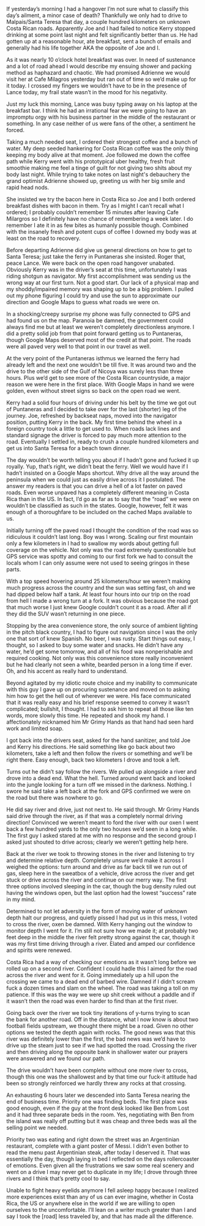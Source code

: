 If yesterday’s morning I had a hangover I’m not sure what to classify this day’s ailment, a minor case of death? Thankfully we only had to drive to Malpais/Santa Teresa that day, a couple hundred kilometers on unknown Costa Rican roads. Apparently Joe and I had failed to notice Kerry stopped drinking at some point last night and felt significantly better than us. He had gotten up at a reasonable hour, ate breakfast, sent a bunch of emails and generally had his life together AKA the opposite of Joe and I.

As it was nearly 10 o’clock hotel breakfast was over. In need of sustenance and a lot of road ahead I would describe my ensuing shower and packing method as haphazard and chaotic. We had promised Adrienne we would visit her at Cafe Milagros yesterday but ran out of time so we’d make up for it today. I crossed my fingers we wouldn’t have to be in the presence of Lance today, my frail state wasn’t in the mood for his negativity.

Just my luck this morning, Lance was busy typing away on his laptop at the breakfast bar. I think he had an irrational fear we were going to have an impromptu orgy with his business partner in the middle of the restaurant or something. In any case neither of us were fans of the other, a sentiment he forced.

Taking a much needed seat, I ordered their strongest coffee and a bunch of water. My deep seeded hankering for Costa Rican coffee was the only thing keeping my body alive at that moment. Joe followed me down the coffee path while Kerry went with his prototypical uber healthy, fresh fruit smoothie making me feel a tinge of guilt for not giving two shits about my body last night. While trying to take notes on last night's debauchery the grand optimist Adrienne showed up, greeting us with her big smile and rapid head nods.

She insisted we try the bacon here in Costa Rica so Joe and I both ordered breakfast dishes with bacon in them. Try as I might I can’t recall what I ordered; I probably couldn’t remember 15 minutes after leaving Cafe Milargros so I definitely have no chance of remembering a week later. I do remember I ate it in as few bites as humanly possible though. Combined with the insanely fresh and potent cups of coffee I downed my body was at least on the road to recovery.

Before departing Adrienne did give us general directions on how to get to Santa Teresa; just take the ferry in Puntaneras she insisted. Roger that, peace Lance. We were back on the open road hangover unabated. Obviously Kerry was in the driver’s seat at this time, unfortunately I was riding shotgun as navigator. My first accomplishment was sending us the wrong way at our first turn. Not a good start. Our lack of a physical map and my shoddy/impaired memory was shaping up to be a big problem. I pulled out my phone figuring I could try and use the sun to approximate our direction and Google Maps to guess what roads we were on.

In a shocking/creepy surprise my phone was fully connected to GPS and had found us on the map. Paranoia be damned, the government could always find me but at least we weren’t completely directionless anymore. I did a pretty solid job from that point forward getting us to Puntaneras, though Google Maps deserved most of the credit at that point. The roads were all paved very well to that point in our travel as well.

At the very point of the Puntaneras isthmus we learned the ferry had already left and the next one wouldn’t be till five. It was around two and the drive to the other side of the Gulf of Nicoya was surely less than three hours. Plus we’d get to see more of the Costa Rican countryside, a major reason we were here in the first place. With Google Maps in hand we were golden, even without street signs so back on the open road we went.

Kerry had a solid four hours of driving under his belt by the time we got out of Puntaneras and I decided to take over for the last (shorter) leg of the journey. Joe, refreshed by backseat naps, moved into the navigator position, putting Kerry in the back. My first time behind the wheel in a foreign country took a little to get used to. When roads lack lines and standard signage the driver is forced to pay much more attention to the road. Eventually I settled in, ready to crush a couple hundred kilometers and get us into Santa Teresa for a beach town dinner.

The day wouldn’t be worth telling you about if I hadn’t gone and fucked it up royally. Yup, that’s right, we didn’t beat the ferry. Well we would have if I hadn’t insisted on a Google Maps shortcut. Why drive all the way around the peninsula when we could just as easily drive across it I postulated. The answer my readers is that you can drive a hell of a lot faster on paved roads. Even worse unpaved has a completely different meaning in Costa Rica than in the US. In fact, I’d go as far as to say that the “road” we were on wouldn’t be classified as such in the states. Google, however, felt it was enough of a thoroughfare to be included on the cached Maps available to us.

Initially turning off the paved road I thought the condition of the road was so ridiculous it couldn’t last long. Boy was I wrong. Scaling our first mountain only a few kilometers in I had to swallow my words about getting full coverage on the vehicle. Not only was the road extremely questionable but GPS service was spotty and coming to our first fork we had to consult the locals whom I can only assume were not used to seeing gringos in these parts.

With a top speed hovering around 25 kilometers/hour we weren’t making much progress across the country and the sun was setting fast, oh and we had dipped below half a tank. At least four hours into our trip on the road from hell I made a wrong turn at a fork. It was obvious because the road got that much worse I just knew Google couldn’t count it as a road. After all if they did the SUV wasn’t returning in one piece.

Stopping by the area convenience store, the only source of ambient lighting in the pitch black country, I had to figure out navigation since I was the only one that sort of knew Spanish. No beer, I was rusty. Start things out easy, I thought, so I asked to buy some water and snacks. He didn’t have any water, he’d get some tomorrow, and all of his food was nonperishable and required cooking. Not only was this convenience store really inconvenient but he had clearly not seen a white, bearded person in a long time if ever. Oh, and his accent as really hard to understand.

Beyond agitated by my idiotic route choice and my inability to communicate with this guy I gave up on procuring sustenance and moved on to asking him how to get the hell out of wherever we were. His face communicated that it was really easy and his brief response seemed to convey it wasn’t complicated; bullshit, I thought. I had to ask him to repeat all those like ten words, more slowly this time. He repeated and shook my hand. I affectionately nicknamed him Mr Grimy Hands as that hand had seen hard work and limited soap.

I got back into the drivers seat, asked for the hand sanitizer, and  told Joe and Kerry his directions. He said something like go back about two kilometers, take a left and then follow the rivers or something and we’ll be right there. Easy enough, back two kilometers I drove and took a left.

Turns out he didn’t say follow the rivers. We pulled up alongside a river and drove into a dead end. What the hell. Turned around went back and looked into the jungle looking for a turn off we missed in the darkness. Nothing. I swore he said take a left back at the fork and GPS confirmed we were on the road but there was nowhere to go.

He did say river and drive, just not next to. He said through. Mr Grimy Hands said drive through the river, as if that was a completely normal driving direction! Convinced we weren’t meant to ford the river with our oxen I went back a few hundred yards to the only two houses we’d seen in a long while. The first guy I asked stared at me with no response and the second group I asked just shouted to drive across; clearly we weren’t getting help here.

Back at the river we took to throwing stones in the river and listening to try and determine relative depth. Completely unsure we’d make it across I weighed the options: turn around and drive as far back till we run out of gas, sleep here in the sweatbox of a vehicle, drive across the river and get stuck or drive across the river and continue on our merry way. The first three options involved sleeping in the car, though the bug density ruled out having the windows open, but the last option had the lowest “success” rate in my mind.

Determined to not let adversity in the form of moving water of unknown depth halt our progress, and quietly pissed I had put us in this mess, I voted to cross the river, oxen be damned. With Kerry hanging out the window to monitor depth I went for it. I’m still not sure how we made it; at probably two feet deep in the middle the river felt pretty strong against the car, though it was my first time driving through a river. Elated and amped our confidence and spirits were renewed.

Costa Rica had a way of checking our emotions as it wasn’t long before we rolled up on a second river. Confident I could hadle this I aimed for the road across the river and went for it. Going immediately up a hill upon the crossing we came to a dead end of barbed wire. Damned if I didn’t scream fuck a dozen times and slam on the wheel. The road was taking a toll on my patience. If this was the way we were up shit creek without a paddle and if it wasn’t then the road was even harder to find than at the first river.

Going back over the river we took tiny iterations of y-turns trying to scan the bank for another road. Off in the distance, what I now know is about two football fields upstream, we thought there might be a road. Given no other options we tested the depth again with rocks. The good news was that this river was definitely lower than the first, the bad news was we’d have to drive up the steam just to see if we had spotted the road. Crossing the river and then driving along the opposite bank in shallower water our prayers were answered and we found our path.

The drive wouldn’t have been complete without one more river to cross, though this one was the shallowest and by that time our fuck-it attitude had been so strongly reinforced we hardly threw any rocks at that crossing.

An exhausting 6 hours later we descended into Santa Teresa nearing the end of business time. Priority one was finding beds. The first place was good enough, even if the guy at the front desk looked like Ben from Lost and it had three separate beds in the room. Yes, negotiating with Ben from the island was really off putting but it was cheap and three beds was all the selling point we needed.

Priority two was eating and right down the street was an Argentinian restaurant, complete with a giant poster of Messi. I didn’t even bother to read the menu past Argentinian steak, after today I deserved it. That was essentially the day, though laying in bed I reflected on the days rollercoaster of emotions. Even given all the frustrations we saw some real scenery and went on a drive I may never get to duplicate in my life; I drove through three rivers and I think that’s pretty cool to say.

Unable to fight heavy eyelids anymore I fell asleep happy because I realized more experiences exist than any of us can ever imagine, whether in Costa Rica, the US or anywhere else in the world if we are willing to open ourselves to the uncomfortable. I’ll lean on a writer much greater than I and say I took the [road] less traveled by, and that has made all the difference.
